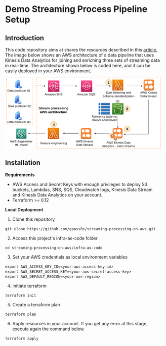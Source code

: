 # Demo Streaming Process Pipeline Setup

## Introduction

This code repository aims at shares the resources described in this <a href=https://medium.com/@guilhermeepassos/joining-and-enriching-multiple-sets-of-streaming-data-with-kinesis-data-analytics-24b4088b5846> article.</a> 
The image below shows an AWS architecture of a data pipeline that uses Kinesis Data Analytics for joining and enriching three sets of streaming data in real-time.
The architecture shown below is coded here, and it can be easily deployed in your AWS
environment. 
<p align="center">
  <img src="architecture/stream_process_architecture.png">
  <br/>
</p>

## Installation<a name="w2402aac23c29c11b5"></a>
 ****Requirements****
+ AWS Access and Secret Keys with enough privileges to deploy S3 buckets, Lambdas, SNS, SQS, Cloudwatch logs, Kinesis Data Stream and Kinesis Data Analytics on your account.
+ Terraform >= 0.12 

 **Local Deployment** 
1. Clone this repository
```
git clone https://github.com/gpass0s/streaming-processing-on-aws.git
```
2. Access this project's infra-as-code folder 
```
cd streaming-processing-on-aws/infra-as-code
```
3. Set your AWS credentials as local environment variables 
```
export AWS_ACCESS_KEY_ID=<your-aws-access-key-id>
export AWS_SECRET_ACCESS_KEY=<your-aws-secret-access-key>
export AWS_DEFAULT_REGION=<your-aws-region>
```
4. Initiate terraform 
```
terraform init
```
5. Create a terraform plan
```
terraform plan
```
6. Apply resources in your account. If you get any error at this stage, 
execute again the command below.
```
terraform apply
```